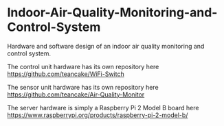 # Indoor-Air-Quality-Monitoring-and-Control-System
Hardware and software design of an indoor air quality monitoring and control system.

The control unit hardware has its own repository here
https://github.com/teancake/WiFi-Switch

The sensor unit hardware has its own repository here
https://github.com/teancake/Air-Quality-Monitor

The server hardware is simply a Raspberry Pi 2 Model B board here
https://www.raspberrypi.org/products/raspberry-pi-2-model-b/
